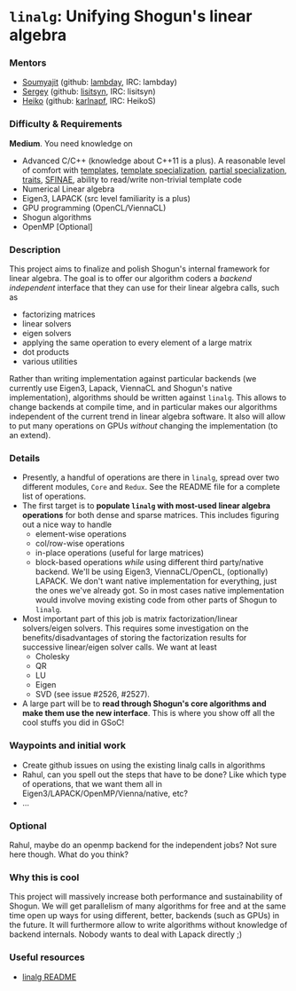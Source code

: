 # `linalg`: Unifying Shogun's linear algebra

### Mentors
 * [Soumyajit](Soumyajit%20De%20[Rahul]) (github: [lambday](https://github.com/lambday), IRC: lambday)
 * [Sergey](Sergey%20Lisitsyn) (github: [lisitsyn](https://github.com/lisitsyn), IRC: lisitsyn)
 * [Heiko](Heiko%20Strathmann) (github: [karlnapf](https://github.com/karlnapf), IRC: HeikoS)

### Difficulty & Requirements
**Medium**. You need knowledge on
 * Advanced C/C++ (knowledge about C++11 is a plus). A reasonable level of comfort with [templates](http://en.cppreference.com/w/cpp/language/class_template), [template specialization](http://en.cppreference.com/w/cpp/language/template_specialization), [partial specialization](http://en.cppreference.com/w/cpp/language/partial_specialization), [traits](http://accu.org/index.php/journals/442), [SFINAE](http://en.cppreference.com/w/cpp/language/sfinae), ability to read/write non-trivial template code
 * Numerical Linear algebra
 * Eigen3, LAPACK (src level familiarity is a plus)
 * GPU programming (OpenCL/ViennaCL)
 * Shogun algorithms
 * OpenMP [Optional]

### Description
This project aims to finalize and polish Shogun's internal framework for linear algebra. The goal is to offer our algorithm coders a *backend independent* interface that they can use for their linear algebra calls, such as
 * factorizing matrices
 * linear solvers
 * eigen solvers
 * applying the same operation to every element of a large matrix
 * dot products
 * various utilities

Rather than writing implementation against particular backends (we currently use Eigen3, Lapack, ViennaCL and Shogun's native implementation), algorithms should be written against ```linalg```. This allows to change backends at compile time, and in particular makes our algorithms independent of the current trend in linear algebra software. It also will allow to put many operations on GPUs *without* changing the implementation (to an extend).

### Details
 * Presently, a handful of operations are there in `linalg`, spread over two different modules, `Core` and `Redux`. See the README file for a complete list of operations.
 * The first target is to **populate `linalg` with most-used linear algebra operations** for both dense and sparse matrices. This includes figuring out a nice way to handle 
    * element-wise operations
    * col/row-wise operations 
    * in-place operations (useful for large matrices)
    * block-based operations 
*while* using different third party/native backend. We'll be using Eigen3, ViennaCL/OpenCL, (optionally) LAPACK. We don't want native implementation for everything, just the ones we've already got. So in most cases native implementation would involve moving existing code from other parts of Shogun to `linalg`. 
 * Most important part of this job is matrix factorization/linear solvers/eigen solvers. This requires some investigation on the benefits/disadvantages of storing the factorization results for successive linear/eigen solver calls. We want at least 
    * Cholesky
    * QR
    * LU
    * Eigen
    * SVD
(see issue #2526, #2527).
 * A large part will be to **read through Shogun's core algorithms and make them use the new interface**. This is where you show off all the cool stuffs you did in GSoC!

### Waypoints and initial work
 * Create github issues on using the existing linalg calls in algorithms
 * Rahul, can you spell out the steps that have to be done? Like which type of operations, that we want them all in Eigen3/LAPACK/OpenMP/Vienna/native, etc?
 * ...

### Optional
Rahul, maybe do an openmp backend for the independent jobs? Not sure here though. What do you think?

### Why this is cool
This project will massively increase both performance and sustainability of Shogun. We will get parallelism of many algorithms for free and at the same time open up ways for using different, better, backends (such as GPUs) in the future. It will furthermore allow to write algorithms without knowledge of backend internals. Nobody wants to deal with Lapack directly ;)

### Useful resources
 * [linalg README](https://github.com/shogun-toolbox/shogun/wiki/README_linalg)